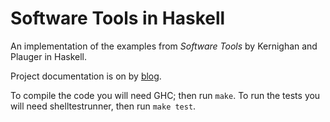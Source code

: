 # Software Tools in Haskell

An implementation of the examples from *Software Tools* by Kernighan and Plauger in Haskell.

Project documentation is on by [blog](http://nbloomf.github.io/posts/2016-02-10-software-tools-in-haskell.html).

To compile the code you will need GHC; then run ``make``. To run the tests you will need shelltestrunner, then run ``make test``.
